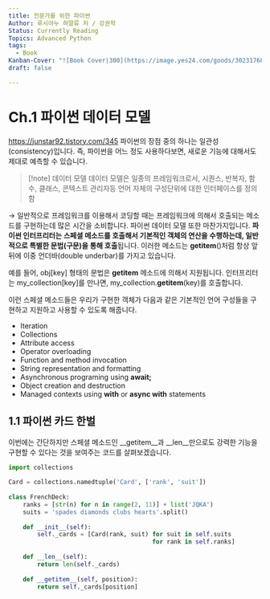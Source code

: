 ```yaml
---
title: 전문가를 위한 파이썬
Author: 루시아누 하말류 저 / 강권학
Status: Currently Reading
Topics: Advanced Python
tags:
  - Book
Kanban-Cover: "![Book Cover|300](https://image.yes24.com/goods/30231768/XL)"
draft: false

---
```

# Ch.1 파이썬 데이터 모델
https://junstar92.tistory.com/345
파이썬의 장점 중의 하나는 일관성(consistency)입니다. 즉, 파이썬을 어느 정도 사용하다보면, 새로운 기능에 대해서도 제대로 예측할 수 있습니다.

> [!note] 데이터 모델
> 데이터 모델은 일종의 프레임워크로서, 시퀀스, 반복자, 함수, 클래스, 콘텍스트 관리자등 언어 자체의 구성단위에 대한 인터페이스를 정의함

→ 일반적으로 프레임워크를 이용해서 코딩할 때는 프레임워크에 의해서 호출되는 메소드를 구현하는데 많은 시간을 소비합니다. 파이썬 데이터 모델 또한 마찬가지입니다. **파이썬 인터프리터는 스페셜 메소드를 호출해서 기본적인 객체의 연산을 수행하는데, 일반적으로 특별한 문법(구문)을 통해 호출**됩니다. 이러한 메소드는 __getitem__()처럼 항상 앞뒤에 이중 언더바(double underbar)를 가지고 있습니다.

예를 들어, obj[key] 형태의 문법은 __getitem__ 메소드에 의해서 지원됩니다. 인터프리터는 my_collection[key]를 만나면, my_collection.__getitem__(key)를 호출합니다.

이런 스페셜 메소드들은 우리가 구현한 객체가 다음과 같은 기본적인 언어 구성들을 구현하고 지원하고 사용할 수 있도록 해줍니다.

- Iteration
- Collections
- Attribute access
- Operator overloading
- Function and method invocation
- String representation and formatting
- Asynchronous programing using **await;**
- Object creation and destruction
- Managed contexts using **with** or **async with** statements

## 1.1 파이썬 카드 한벌
이번에는 간단하지만 스페셜 메소드인 __getitem__과 __len__만으로도 강력한 기능을 구현할 수 있다는 것을 보여주는 코드를 살펴보겠습니다.

```python
import collections
 
Card = collections.namedtuple('Card', ['rank', 'suit'])
 
class FrenchDeck:
    ranks = [str(n) for n in range(2, 11)] + list('JQKA')
    suits = 'spades diamonds clubs hearts'.split()
 
    def __init__(self):
        self._cards = [Card(rank, suit) for suit in self.suits
                                        for rank in self.ranks]
 
    def __len__(self):
        return len(self._cards)
 
    def __getitem__(self, position):
        return self._cards[position]
```